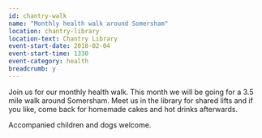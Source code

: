 ```yaml
---
id: chantry-walk
name: "Monthly health walk around Somersham"
location: chantry-library
location-text: Chantry Library
event-start-date: 2018-02-04
event-start-time: 1330
event-category: health
breadcrumb: y
---
```


Join us for our monthly health walk. This month we will be going for a 3.5 mile walk around Somersham. Meet us in the library for shared lifts and if you like, come back for homemade cakes and hot drinks afterwards.

Accompanied children and dogs welcome.
